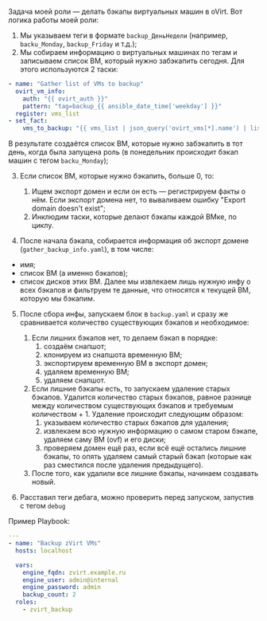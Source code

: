 Задача моей роли — делать бэкапы виртуальных машин в oVirt. Вот логика работы моей роли:
1. Мы указываем теги в формате `backup_ДеньНедели` (например, `backu_Monday`, `backup_Friday` и т.д.);
2. Мы собираем информацию о виртуальных машинах по тегам и записываем список ВМ, который нужно забэкапить сегодня. Для этого используются 2 таски:
```YAML
- name: "Gather list of VMs to backup"
  ovirt_vm_info:
    auth: "{{ ovirt_auth }}"
    pattern: "tag=backup_{{ ansible_date_time['weekday'] }}"
  register: vms_list
- set_fact:
    vms_to_backup: "{{ vms_list | json_query('ovirt_vms[*].name') | list }}"
```
В результате создаётся список ВМ, которые нужно забэкапить в тот день, когда была запущена роль (в понедельник происходит бэкап машин с тегом `backu_Monday`);

3. Если список ВМ, которые нужно бэкапить, больше 0, то:
	1. Ищем экспорт домен и если он есть — регистрируем факты о нём. Если экспорт домена нет, то вываливаем ошибку "Export domain doesn't exist";
	2. Инклюдим таски, которые делают бэкапы каждой ВМке, по циклу.

4. После начала бэкапа, собирается информация об экспорт домене (`gather_backup_info.yaml`), в том числе:
  - имя;
  - список ВМ (а именно бэкапов);
  - список дисков этих ВМ.
  Далее мы извлекаем лишь нужную инфу о всех бэкапов и фильтруем те данные, что относятся к текущей ВМ, которую мы бэкапим.

5. После сбора инфы, запускаем блок в `backup.yaml` и сразу же сравнивается количество существующих бэкапов и необходимое:
	1. Если лишних бэкапов нет, то делаем бэкап в порядке:
		1. создаём снапшот;
		2. клонируем из снапшота временную ВМ;
		3. экспортируем временную ВМ в экспорт домен;
		4. удаляем временную ВМ;
		5. удаляем снапшот.
	2. Если лишние бэкапы есть, то запускаем удаление старых бэкапов. Удалится количество старых бэкапов, равное разнице между количеством существующих бэкапов и требуемым количеством + 1. Удаление происходит следующим образом:
		1. указываем количество старых бэкапов для удаления;
		2. извлекаем всю нужную информацию о самом старом бэкапе, удаляем саму ВМ (ovf) и его диски;
		3. проверяем домен ещё раз, если всё ещё остались лишние бэкапы, то опять удаляем самый старый бэкап (которые как раз сместился после удаления предыдущего).
	3. После того, как удалили все лишние бэкапы, начинаем создавать новый.

6. Расставил теги дебага, можно проверить перед запуском, запустив с тегом `debug`

Пример Playbook:
```YAML
---
- name: "Backup zVirt VMs"
  hosts: localhost

  vars:
    engine_fqdn: zvirt.example.ru
    engine_user: admin@internal
    engine_password: admin
    backup_count: 2
  roles:
    - zvirt_backup
```